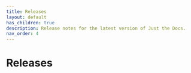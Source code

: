 ```yaml
---
title: Releases
layout: default
has_children: true
description: Release notes for the latest version of Just the Docs.
nav_order: 4
---
```


# Releases